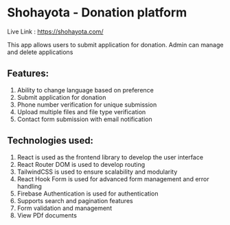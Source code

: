 # Shohayota - Donation platform

Live Link : https://shohayota.com/

This app allows users to submit application for donation. Admin can manage and delete applications

## Features:
1. Ability to change language based on preference
2. Submit application for donation
3. Phone number verification for unique submission
4. Upload multiple files and file type verification
5. Contact form submission with email notification

## Technologies used:
1. React is used as the frontend library to develop the user interface
2. React Router DOM is used to develop routing
3. TailwindCSS is used to ensure scalability and modularity
4. React Hook Form is used for advanced form management and error handling
5. Firebase Authentication is used for authentication
6. Supports search and pagination features
7. Form validation and management
8. View PDf documents

